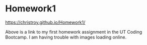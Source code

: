 # Homework1

https://christroy.github.io/Homework1/

Above is a link to my first homework assignment in the UT Coding Bootcamp. I am having trouble with images loading online. 